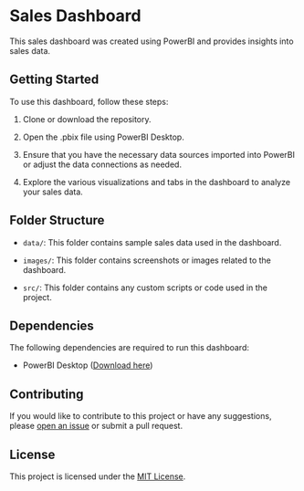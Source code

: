 # Sales Dashboard

This sales dashboard was created using PowerBI and provides insights into sales data. 

## Getting Started

To use this dashboard, follow these steps:

1. Clone or download the repository.

2. Open the .pbix file using PowerBI Desktop.

3. Ensure that you have the necessary data sources imported into PowerBI or adjust the data connections as needed.

4. Explore the various visualizations and tabs in the dashboard to analyze your sales data.

## Folder Structure

- `data/`: This folder contains sample sales data used in the dashboard.

- `images/`: This folder contains screenshots or images related to the dashboard.

- `src/`: This folder contains any custom scripts or code used in the project.

## Dependencies

The following dependencies are required to run this dashboard:

- PowerBI Desktop ([Download here](https://powerbi.microsoft.com/en-us/desktop/))

## Contributing

If you would like to contribute to this project or have any suggestions, please [open an issue](https://github.com/yourusername/sales-dashboard/issues) or submit a pull request.

## License

This project is licensed under the [MIT License](LICENSE).
